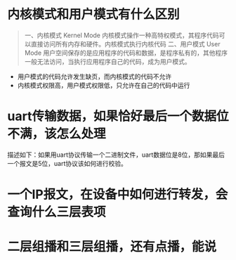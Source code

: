 # 内核模式和用户模式有什么区别

> 一、内核模式 Kernel Mode
内核模式操作一种高特权模式，其程序代码可以直接访问所有内存和硬件。内核模式执行内核代码
二、用户模式 User Mode
用户空间保存的是应用程序的代码和数据，是程序私有的，其他程序一般无法访问，当执行应用程序自己的代码，成为用户模式。
* 用户模式的代码允许发生缺页，而内核模式的代码不允许
* 内核模式权限高，用户模式权限低，只允许在自己的代码中运行

# uart传输数据，如果恰好最后一个数据位不满，该怎么处理
描述如下：如果用uart协议传输一个二进制文件，uart数据位是8位，那如果最后一个报文是5位，uart协议该如何进行校验。


# 一个IP报文，在设备中如何进行转发，会查询什么三层表项


# 二层组播和三层组播，还有点播，能说